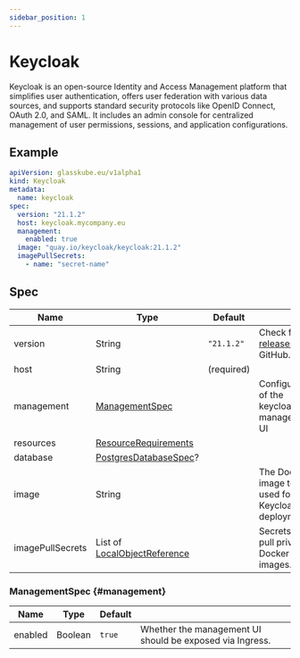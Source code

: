 ```yaml
---
sidebar_position: 1
---
```


# Keycloak

Keycloak is an open-source Identity and Access Management platform that simplifies user authentication, offers user federation with various data sources,
and supports standard security protocols like OpenID Connect, OAuth 2.0, and SAML.
It includes an admin console for centralized management of user permissions, sessions, and application configurations.

## Example

```yaml title=keycloak.yaml
apiVersion: glasskube.eu/v1alpha1
kind: Keycloak
metadata:
  name: keycloak
spec:
  version: "21.1.2"
  host: keycloak.mycompany.eu
  management:
    enabled: true
  image: "quay.io/keycloak/keycloak:21.1.2"
  imagePullSecrets:
    - name: "secret-name"

```

## Spec

| Name       | Type                                                                                                   | Default    |                                                                                | 
|------------|--------------------------------------------------------------------------------------------------------|------------|--------------------------------------------------------------------------------|
| version    | String                                                                                                 | `"21.1.2"` | Check for [releases](https://github.com/keycloak/keycloak/releases) on GitHub. |
| host       | String                                                                                                 | (required) |                                                                                |
| management | [ManagementSpec](#management)                                                                          |            | Configuration of the keycloak management UI                                    |
| resources  | [ResourceRequirements](https://kubernetes.io/docs/concepts/configuration/manage-resources-containers/) |            |                                                                                |
| database   | [PostgresDatabaseSpec](./../common/postgres)?                                                          |            |                                                                                |
| image      | String                                                                                                 |            | The Docker image to be used for Keycloak deployment.                           |
| imagePullSecrets| List of [LocalObjectReference](https://github.com/kubernetes-client/java/blob/master/kubernetes/docs/V1LocalObjectReference.md)| | Secrets to pull private Docker images.                       |
### ManagementSpec {#management}

| Name    | Type    | Default |                                                          |
|---------|---------|---------|----------------------------------------------------------|
| enabled | Boolean | `true`  | Whether the management UI should be exposed via Ingress. |

